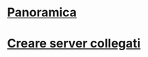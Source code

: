 # [Panoramica](linked-servers-database-engine.md)  
# [Creare server collegati](create-linked-servers-sql-server-database-engine.md)  

